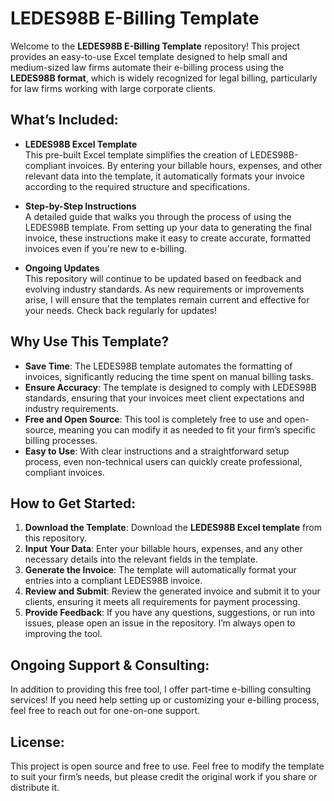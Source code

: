# LEDES98B E-Billing Template

Welcome to the **LEDES98B E-Billing Template** repository! This project provides an easy-to-use Excel template designed to help small and medium-sized law firms automate their e-billing process using the **LEDES98B format**, which is widely recognized for legal billing, particularly for law firms working with large corporate clients.

## What’s Included:

- **LEDES98B Excel Template**  
  This pre-built Excel template simplifies the creation of LEDES98B-compliant invoices. By entering your billable hours, expenses, and other relevant data into the template, it automatically formats your invoice according to the required structure and specifications.

- **Step-by-Step Instructions**  
  A detailed guide that walks you through the process of using the LEDES98B template. From setting up your data to generating the final invoice, these instructions make it easy to create accurate, formatted invoices even if you're new to e-billing.

- **Ongoing Updates**  
  This repository will continue to be updated based on feedback and evolving industry standards. As new requirements or improvements arise, I will ensure that the templates remain current and effective for your needs. Check back regularly for updates!

## Why Use This Template?

- **Save Time**: The LEDES98B template automates the formatting of invoices, significantly reducing the time spent on manual billing tasks.
- **Ensure Accuracy**: The template is designed to comply with LEDES98B standards, ensuring that your invoices meet client expectations and industry requirements.
- **Free and Open Source**: This tool is completely free to use and open-source, meaning you can modify it as needed to fit your firm’s specific billing processes.
- **Easy to Use**: With clear instructions and a straightforward setup process, even non-technical users can quickly create professional, compliant invoices.

## How to Get Started:

1. **Download the Template**: Download the **LEDES98B Excel template** from this repository.
2. **Input Your Data**: Enter your billable hours, expenses, and any other necessary details into the relevant fields in the template.
3. **Generate the Invoice**: The template will automatically format your entries into a compliant LEDES98B invoice.
4. **Review and Submit**: Review the generated invoice and submit it to your clients, ensuring it meets all requirements for payment processing.
5. **Provide Feedback**: If you have any questions, suggestions, or run into issues, please open an issue in the repository. I’m always open to improving the tool.

## Ongoing Support & Consulting:

In addition to providing this free tool, I offer part-time e-billing consulting services! If you need help setting up or customizing your e-billing process, feel free to reach out for one-on-one support.

## License:

This project is open source and free to use. Feel free to modify the template to suit your firm’s needs, but please credit the original work if you share or distribute it.
